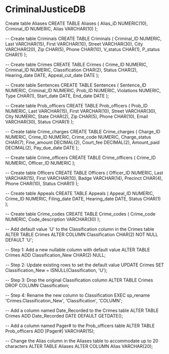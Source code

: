# CriminalJusticeDB

Create table Aliases 
CREATE TABLE Aliases ( 
Alias_iD NUMERIC(10), 
Criminal_ID NUMERIC, 
Alias VARCHAR(10) 
); 
 
-- Create table Criminals 
CREATE TABLE Criminals ( 
Criminal_ID NUMERIC, 
Last VARCHAR(15), 
First VARCHAR(10), 
Street VARCHAR(30), 
City VARCHAR(20), 
Zip CHAR(5), 
Phone CHAR(10), 
V_status CHAR(1), 
P_status CHAR(1) 
); 
 
-- Create table Crimes 
CREATE TABLE Crimes ( 
Crime_ID NUMERIC, 
Criminal_ID NUMERIC, 
Classification CHAR(2), 
Status CHAR(2), 
Hearing_date DATE, 
Appeal_cut_date DATE 
); 
 
-- Create table Sentences 
CREATE TABLE Sentences ( 
Sentence_ID NUMERIC, 
Criminal_ID NUMERIC, 
Prob_ID NUMERIC, 
Violations NUMERIC, 
Type CHAR(1), 
Start_date DATE, 
End_date DATE 
); 
 
-- Create table Prob_officers 
CREATE TABLE Prob_officers ( 
Prob_ID NUMERIC, 
Last VARCHAR(15), 
First VARCHAR(10), 
Street VARCHAR(30), 
City NUMERIC, 
State CHAR(2), 
Zip CHAR(5), 
Phone CHAR(10), 
Email VARCHAR(30), 
Status CHAR(1) 
); 
 
-- Create table Crime_charges 
CREATE TABLE Crime_charges ( 
Charge_ID NUMERIC, 
Crime_ID NUMERIC, 
Crime_code NUMERIC, 
Charge_status CHAR(7), 
Fine_amount DECIMAL(2), 
Court_fee DECIMAL(2), 
Amount_paid DECIMAL(2), 
Pay_due_date DATE 
); 
 
-- Create table Crime_officers 
CREATE TABLE Crime_officers ( 
Crime_ID NUMERIC, 
Officer_ID NUMERIC 
); 
 
-- Create table Officers 
CREATE TABLE Officers ( 
Officer_ID NUMERIC, 
Last VARCHAR(15), 
First VARCHAR(10), 
Badge VARCHAR(14), 
Precinct CHAR(4), 
Phone CHAR(10), 
Status CHAR(1) 
); 
 
-- Create table Appeals 
CREATE TABLE Appeals ( 
Appeal_ID NUMERIC, 
Crime_ID NUMERIC, 
Filing_date DATE, 
Hearing_date DATE, 
Status CHAR(1) 
); 
 
-- Create table Crime_codes 
CREATE TABLE Crime_codes ( 
Crime_code NUMERIC, 
Code_description VARCHAR(30) 
); 
 
 
 
-- Add default value 'U' to the Classification column in the Crimes table 
ALTER TABLE Crimes 
ALTER COLUMN Classification CHAR(2) NOT NULL DEFAULT 'U'; 
 
 
-- Step 1: Add a new nullable column with default value 
ALTER TABLE Crimes 
ADD Classification_New CHAR(2) NULL; 
 
-- Step 2: Update existing rows to set the default value 
UPDATE Crimes 
SET Classification_New = ISNULL(Classification, 'U'); 
 
-- Step 3: Drop the original Classification column 
ALTER TABLE Crimes 
DROP COLUMN Classification; 
 
-- Step 4: Rename the new column to Classification 
EXEC sp_rename 'Crimes.Classification_New', 'Classification', 'COLUMN'; 
 
-- Add a column named Date_Recorded to the Crimes table 
ALTER TABLE Crimes 
ADD Date_Recorded DATE DEFAULT GETDATE(); 
 
 
-- Add a column named Pager# to the Prob_officers table 
ALTER TABLE Prob_officers 
ADD [Pager#] VARCHAR(15); 
 
-- Change the Alias column in the Aliases table to accommodate up to 20 characters 
ALTER TABLE Aliases 
ALTER COLUMN Alias VARCHAR(20); 
